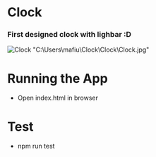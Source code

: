 # Clock
### First designed clock with lighbar :D
![Clock](http://url/to/Users/mafiu/Clock/Clock/Clock.jpg)
  "C:\Users\mafiu\Clock\Clock\Clock.jpg"
# Running the App 
* Open index.html in browser
  
# Test
* npm run test
